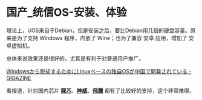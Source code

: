 # 国产_统信OS-安装、体验

理论上，UOS来自于Debian，但是安装之后，要比Debian用几倍的硬盘容量。原来是为了支持 Windows 程序，内嵌了 Wine；也为了兼容 安卓 应用，增加了 安卓虚拟机。

总体来说效果还是很好的，尤其是有利于对普通用户推广。

[Windowsから脱却するためにLinuxベースの独自OSが中国で開発されている - GIGAZINE](https://gigazine.net/news/20200329-chinese-operation-system/)

看报道，针对国内芯片 **[龍芯](https://ja.wikipedia.org/wiki/龍芯)**、**[神威](https://en.wikipedia.org/wiki/Sunway_(processor))**、**[飛騰](https://ja.wikipedia.org/wiki/飛騰)** 都有了比较好的支持，这个非常难得。
